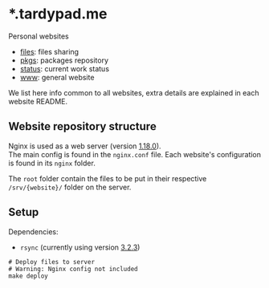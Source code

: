 # *.tardypad.me

Personal websites

- [files](files): files sharing
- [pkgs](pkgs): packages repository
- [status](status): current work status
- [www](www): general website

We list here info common to all websites, extra details are explained in each website README.

## Website repository structure

Nginx is used as a web server
(version [1.18.0](http://hg.nginx.org/nginx/rev/release-1.18.0)).  
The main config is found in the `nginx.conf` file.
Each website's configuration is found in its `nginx` folder.

The `root` folder contain the files to be put in their respective
`/srv/{website}/` folder on the server.

## Setup

Dependencies:
- `rsync` (currently using version [3.2.3](https://git.samba.org/?p=rsync.git;a=tag;h=refs/tags/v3.2.3))

```shell
# Deploy files to server
# Warning: Nginx config not included
make deploy
```
